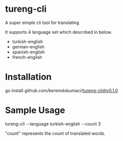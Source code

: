 # tureng-cli

A super simple cli tool for translating

It supports 4 language set which described in below.

- turkish-english
- german-english
- spanish-english
- french-english

# Installation

go install github.com/keremdokumaci/tureng-cli@v0.1.0

# Sample Usage

tureng-cli --language turkish-english --count 3

"count" represents the count of translated words.
